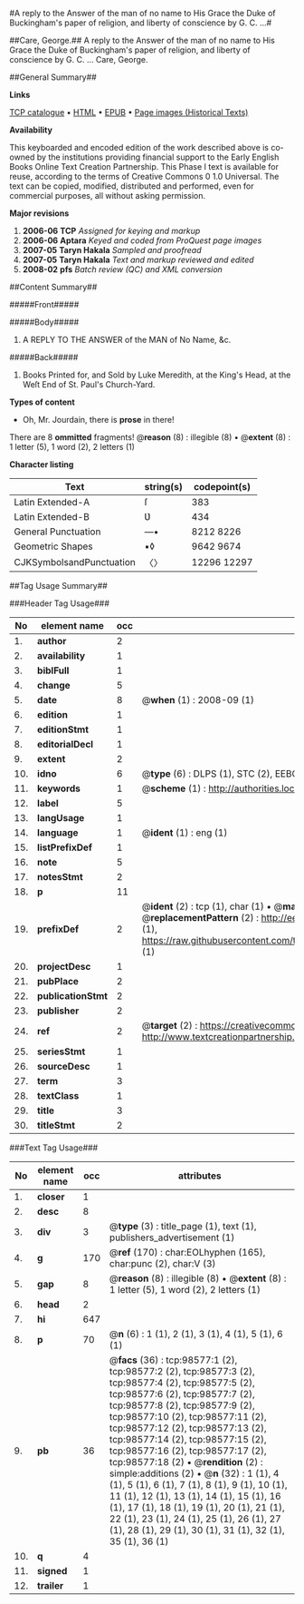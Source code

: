 #A reply to the Answer of the man of no name to His Grace the Duke of Buckingham's paper of religion, and liberty of conscience by G. C. ...#

##Care, George.##
A reply to the Answer of the man of no name to His Grace the Duke of Buckingham's paper of religion, and liberty of conscience by G. C. ...
Care, George.

##General Summary##

**Links**

[TCP catalogue](http://www.ota.ox.ac.uk/tcp/)  • 
[HTML](http://tei.it.ox.ac.uk/tcp/Texts-HTML/free/A33/A33729.html)  • 
[EPUB](http://tei.it.ox.ac.uk/tcp/Texts-EPUB/free/A33/A33729.epub) • 
[Page images (Historical Texts)](https://data.historicaltexts.jisc.ac.uk/view?pubId=eebo-13226910e&pageId=eebo-13226910e-98577-1)

**Availability**

This keyboarded and encoded edition of the
	       work described above is co-owned by the institutions
	       providing financial support to the Early English Books
	       Online Text Creation Partnership. This Phase I text is
	       available for reuse, according to the terms of Creative
	       Commons 0 1.0 Universal. The text can be copied,
	       modified, distributed and performed, even for
	       commercial purposes, all without asking permission.

**Major revisions**

1. __2006-06__ __TCP__ *Assigned for keying and markup*
1. __2006-06__ __Aptara__ *Keyed and coded from ProQuest page images*
1. __2007-05__ __Taryn Hakala__ *Sampled and proofread*
1. __2007-05__ __Taryn Hakala__ *Text and markup reviewed and edited*
1. __2008-02__ __pfs__ *Batch review (QC) and XML conversion*

##Content Summary##

#####Front#####

#####Body#####

1. A
REPLY
TO THE
ANSWER of the MAN of
No Name, &c.

#####Back#####

1. Books Printed for, and Sold by Luke Meredith,
at the King's Head, at the
Weſt End of St. Paul's Church-Yard.

**Types of content**

  * Oh, Mr. Jourdain, there is **prose** in there!

There are 8 **ommitted** fragments! 
 @__reason__ (8) : illegible (8)  •  @__extent__ (8) : 1 letter (5), 1 word (2), 2 letters (1)

**Character listing**


|Text|string(s)|codepoint(s)|
|---|---|---|
|Latin Extended-A|ſ|383|
|Latin Extended-B|Ʋ|434|
|General Punctuation|—•|8212 8226|
|Geometric Shapes|▪◊|9642 9674|
|CJKSymbolsandPunctuation|〈〉|12296 12297|

##Tag Usage Summary##

###Header Tag Usage###

|No|element name|occ|attributes|
|---|---|---|---|
|1.|__author__|2||
|2.|__availability__|1||
|3.|__biblFull__|1||
|4.|__change__|5||
|5.|__date__|8| @__when__ (1) : 2008-09 (1)|
|6.|__edition__|1||
|7.|__editionStmt__|1||
|8.|__editorialDecl__|1||
|9.|__extent__|2||
|10.|__idno__|6| @__type__ (6) : DLPS (1), STC (2), EEBO-CITATION (1), OCLC (1), VID (1)|
|11.|__keywords__|1| @__scheme__ (1) : http://authorities.loc.gov/ (1)|
|12.|__label__|5||
|13.|__langUsage__|1||
|14.|__language__|1| @__ident__ (1) : eng (1)|
|15.|__listPrefixDef__|1||
|16.|__note__|5||
|17.|__notesStmt__|2||
|18.|__p__|11||
|19.|__prefixDef__|2| @__ident__ (2) : tcp (1), char (1)  •  @__matchPattern__ (2) : ([0-9\-]+):([0-9IVX]+) (1), (.+) (1)  •  @__replacementPattern__ (2) : http://eebo.chadwyck.com/downloadtiff?vid=$1&page=$2 (1), https://raw.githubusercontent.com/textcreationpartnership/Texts/master/tcpchars.xml#$1 (1)|
|20.|__projectDesc__|1||
|21.|__pubPlace__|2||
|22.|__publicationStmt__|2||
|23.|__publisher__|2||
|24.|__ref__|2| @__target__ (2) : https://creativecommons.org/publicdomain/zero/1.0/ (1), http://www.textcreationpartnership.org/docs/. (1)|
|25.|__seriesStmt__|1||
|26.|__sourceDesc__|1||
|27.|__term__|3||
|28.|__textClass__|1||
|29.|__title__|3||
|30.|__titleStmt__|2||


###Text Tag Usage###

|No|element name|occ|attributes|
|---|---|---|---|
|1.|__closer__|1||
|2.|__desc__|8||
|3.|__div__|3| @__type__ (3) : title_page (1), text (1), publishers_advertisement (1)|
|4.|__g__|170| @__ref__ (170) : char:EOLhyphen (165), char:punc (2), char:V (3)|
|5.|__gap__|8| @__reason__ (8) : illegible (8)  •  @__extent__ (8) : 1 letter (5), 1 word (2), 2 letters (1)|
|6.|__head__|2||
|7.|__hi__|647||
|8.|__p__|70| @__n__ (6) : 1 (1), 2 (1), 3 (1), 4 (1), 5 (1), 6 (1)|
|9.|__pb__|36| @__facs__ (36) : tcp:98577:1 (2), tcp:98577:2 (2), tcp:98577:3 (2), tcp:98577:4 (2), tcp:98577:5 (2), tcp:98577:6 (2), tcp:98577:7 (2), tcp:98577:8 (2), tcp:98577:9 (2), tcp:98577:10 (2), tcp:98577:11 (2), tcp:98577:12 (2), tcp:98577:13 (2), tcp:98577:14 (2), tcp:98577:15 (2), tcp:98577:16 (2), tcp:98577:17 (2), tcp:98577:18 (2)  •  @__rendition__ (2) : simple:additions (2)  •  @__n__ (32) : 1 (1), 4 (1), 5 (1), 6 (1), 7 (1), 8 (1), 9 (1), 10 (1), 11 (1), 12 (1), 13 (1), 14 (1), 15 (1), 16 (1), 17 (1), 18 (1), 19 (1), 20 (1), 21 (1), 22 (1), 23 (1), 24 (1), 25 (1), 26 (1), 27 (1), 28 (1), 29 (1), 30 (1), 31 (1), 32 (1), 35 (1), 36 (1)|
|10.|__q__|4||
|11.|__signed__|1||
|12.|__trailer__|1||
